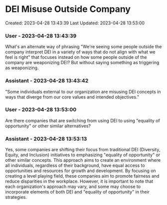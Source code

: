 # DEI Misuse Outside Company

Created: 2023-04-28 13:43:39
Last Updated: 2023-04-28 13:53:00

### User - 2023-04-28 13:43:39

What's an alternate way of phrasing "We're seeing some people outside the company interpret DEI in a variety of ways that do not align with what we feel is right" that focuses instead on how some people outside of the company are weaponizing DEI? But without saying something as triggering as weaponizing.

### Assistant - 2023-04-28 13:43:42

"Some individuals external to our organization are misusing DEI concepts in ways that diverge from our core values and intended objectives."

### User - 2023-04-28 13:53:00

Are there companies that are switching from using DEI to using "equality of opportunity" or other similar alternatives?

### Assistant - 2023-04-28 13:53:13

Yes, some companies are shifting their focus from traditional DEI (Diversity, Equity, and Inclusion) initiatives to emphasizing "equality of opportunity" or other similar concepts. This approach aims to create an environment where all individuals, regardless of their background, have equal access to opportunities and resources for growth and development. By focusing on creating a level playing field, these companies aim to promote fairness and reduce disparities in the workplace. However, it is important to note that each organization's approach may vary, and some may choose to incorporate elements of both DEI and "equality of opportunity" in their strategies.

